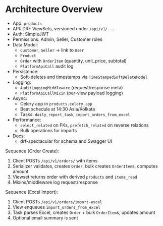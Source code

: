 # Architecture Overview

- App: `products`
- API: DRF ViewSets, versioned under `/api/v1/...`
- Auth: SimpleJWT
- Permissions: Admin, Seller, Customer roles
- Data Model:
  - `Customer`, `Seller` -> link to `User`
  - `Product`
  - `Order` with `OrderItem` (quantity, unit_price, subtotal)
  - `PlatformApiCall` audit log
- Persistence:
  - Soft-deletes and timestamps via `TimeStampedSoftDeleteModel`
- Logging:
  - `AuditLoggingMiddleware` (request/response meta)
  - `PlatformApiCallMixin` (per-view payload logging)
- Async:
  - Celery app in `products.celery_app`
  - Beat schedule at 14:30 Asia/Kolkata
  - Tasks: `daily_report_task`, `import_orders_from_excel`
- Performance:
  - `select_related` on FKs, `prefetch_related` on reverse relations
  - Bulk operations for imports
- Docs:
  - drf-spectacular for schema and Swagger UI

Sequence (Order Create):
1. Client POSTs `/api/v1/orders/` with items
2. Serializer validates, creates `Order`, bulk creates `OrderItem`s, computes amount
3. Viewset returns order with derived `products` and `items_read`
4. Mixins/middleware log request/response

Sequence (Excel Import):
1. Client POSTs `/api/v1/orders/import-excel`
2. View enqueues `import_orders_from_excel`
3. Task parses Excel, creates `Order` + bulk `OrderItem`s, updates amount
4. Optional email summary is sent
